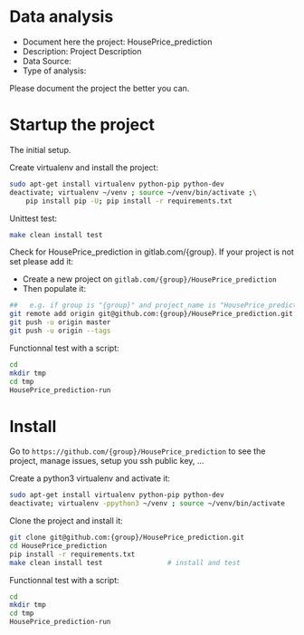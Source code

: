 # Data analysis
- Document here the project: HousePrice_prediction
- Description: Project Description
- Data Source:
- Type of analysis:

Please document the project the better you can.

# Startup the project

The initial setup.

Create virtualenv and install the project:
```bash
sudo apt-get install virtualenv python-pip python-dev
deactivate; virtualenv ~/venv ; source ~/venv/bin/activate ;\
    pip install pip -U; pip install -r requirements.txt
```

Unittest test:
```bash
make clean install test
```

Check for HousePrice_prediction in gitlab.com/{group}.
If your project is not set please add it:

- Create a new project on `gitlab.com/{group}/HousePrice_prediction`
- Then populate it:

```bash
##   e.g. if group is "{group}" and project_name is "HousePrice_prediction"
git remote add origin git@github.com:{group}/HousePrice_prediction.git
git push -u origin master
git push -u origin --tags
```

Functionnal test with a script:

```bash
cd
mkdir tmp
cd tmp
HousePrice_prediction-run
```

# Install

Go to `https://github.com/{group}/HousePrice_prediction` to see the project, manage issues,
setup you ssh public key, ...

Create a python3 virtualenv and activate it:

```bash
sudo apt-get install virtualenv python-pip python-dev
deactivate; virtualenv -ppython3 ~/venv ; source ~/venv/bin/activate
```

Clone the project and install it:

```bash
git clone git@github.com:{group}/HousePrice_prediction.git
cd HousePrice_prediction
pip install -r requirements.txt
make clean install test                # install and test
```
Functionnal test with a script:

```bash
cd
mkdir tmp
cd tmp
HousePrice_prediction-run
```
